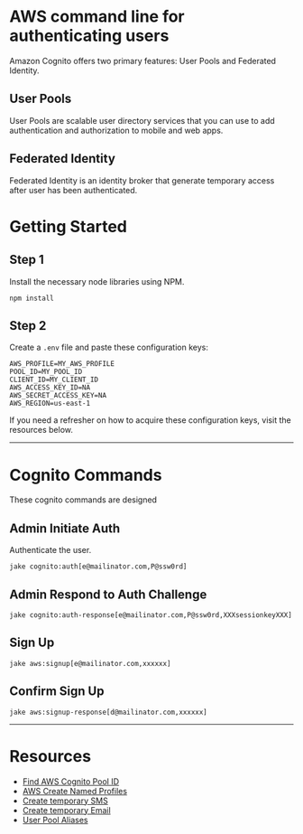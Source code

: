 # AWS command line for authenticating users

Amazon Cognito offers two primary features: User Pools and Federated Identity.


## User Pools
User Pools are scalable user directory services that you can use to add authentication and authorization to mobile and web apps.


## Federated Identity

Federated Identity is an identity broker that generate temporary access after user has been authenticated.



# Getting Started

## Step 1
Install the necessary node libraries using NPM.
```
npm install
```



## Step 2
Create a ```.env``` file and paste these configuration keys:
```
AWS_PROFILE=MY_AWS_PROFILE
POOL_ID=MY_POOL_ID
CLIENT_ID=MY_CLIENT_ID
AWS_ACCESS_KEY_ID=NA
AWS_SECRET_ACCESS_KEY=NA
AWS_REGION=us-east-1
```

If you need a refresher on how to acquire these configuration keys, visit the resources below.



---



# Cognito Commands
These cognito commands are designed 

## Admin Initiate Auth
Authenticate the user.
```language-powerbash
jake cognito:auth[e@mailinator.com,P@ssw0rd]
```


## Admin Respond to Auth Challenge
```language-powerbash
jake cognito:auth-response[e@mailinator.com,P@ssw0rd,XXXsessionkeyXXX]
```


## Sign Up
```language-powerbash
jake aws:signup[e@mailinator.com,xxxxxx]
```


## Confirm Sign Up
```language-powerbash
jake aws:signup-response[d@mailinator.com,xxxxxx]
```



---



# Resources

- [Find AWS Cognito Pool ID](https://console.aws.amazon.com/cognito/users/?region=us-east-1#/)
- [AWS Create Named Profiles](http://docs.aws.amazon.com/cli/latest/userguide/cli-multiple-profiles.html)
- [Create temporary SMS](http://sms-receive.net/)
- [Create temporary Email](https://www.mailinator.com/v2/inbox.jsp?zone=public&query=a)
- [User Pool Aliases](http://docs.aws.amazon.com/cognito/latest/developerguide/user-pool-settings-attributes.html#user-pool-settings-aliases)
